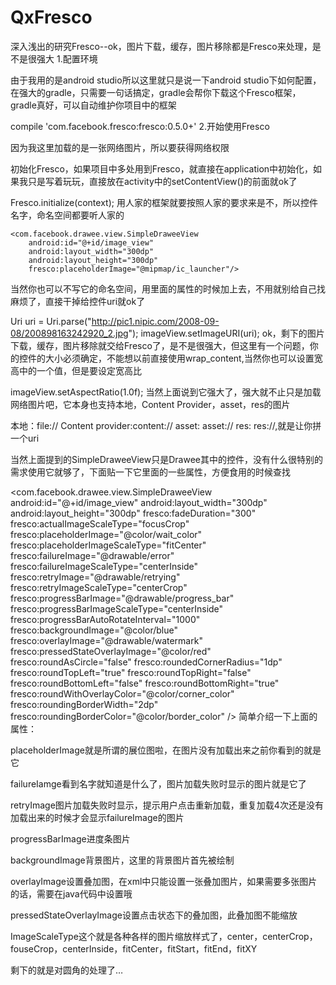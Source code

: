# QxFresco
深入浅出的研究Fresco--ok，图片下载，缓存，图片移除都是Fresco来处理，是不是很强大
1.配置环境

由于我用的是android studio所以这里就只是说一下android studio下如何配置，在强大的gradle，只需要一句话搞定，gradle会帮你下载这个Fresco框架，gradle真好，可以自动维护你项目中的框架

compile 'com.facebook.fresco:fresco:0.5.0+'
2.开始使用Fresco

因为我这里加载的是一张网络图片，所以要获得网络权限

<uses-permission android:name="android.permission.INTERNET"/>
初始化Fresco，如果项目中多处用到Fresco，就直接在application中初始化，如果我只是写着玩玩，直接放在activity中的setContentView()的前面就ok了

Fresco.initialize(context);
用人家的框架就要按照人家的要求来是不，所以控件名字，命名空间都要听人家的

<LinearLayout xmlns:android="http://schemas.android.com/apk/res/android"
    xmlns:fresco="http://schemas.android.com/apk/res-auto"
    android:layout_width="match_parent"
    android:layout_height="match_parent">

    <com.facebook.drawee.view.SimpleDraweeView
        android:id="@+id/image_view"
        android:layout_width="300dp"
        android:layout_height="300dp"
        fresco:placeholderImage="@mipmap/ic_launcher"/>

</LinearLayout>
当然你也可以不写它的命名空间，用里面的属性的时候加上去，不用就别给自己找麻烦了，直接干掉给控件uri就ok了

Uri uri = Uri.parse("http://pic1.nipic.com/2008-09-08/200898163242920_2.jpg");
        imageView.setImageURI(uri);
ok，剩下的图片下载，缓存，图片移除就交给Fresco了，是不是很强大，但这里有一个问题，你的控件的大小必须确定，不能想以前直接使用wrap_content,当然你也可以设置宽高中的一个值，但是要设定宽高比

imageView.setAspectRatio(1.0f);
当然上面说到它强大了，强大就不止只是加载网络图片吧，它本身也支持本地，Content Provider，asset，res的图片

本地：file:// Content provider:content://  asset:  asset://  res: res://,就是让你拼一个uri

当然上面提到的SimpleDraweeView只是Drawee其中的控件，没有什么很特别的需求使用它就够了，下面贴一下它里面的一些属性，方便食用的时候查找

<com.facebook.drawee.view.SimpleDraweeView
    android:id="@+id/image_view"
    android:layout_width="300dp"
    android:layout_height="300dp"
    fresco:fadeDuration="300"
    fresco:actualImageScaleType="focusCrop"
    fresco:placeholderImage="@color/wait_color"
    fresco:placeholderImageScaleType="fitCenter"
    fresco:failureImage="@drawable/error"
    fresco:failureImageScaleType="centerInside"
    fresco:retryImage="@drawable/retrying"
    fresco:retryImageScaleType="centerCrop"
    fresco:progressBarImage="@drawable/progress_bar"
    fresco:progressBarImageScaleType="centerInside"
    fresco:progressBarAutoRotateInterval="1000"
    fresco:backgroundImage="@color/blue"
    fresco:overlayImage="@drawable/watermark"
    fresco:pressedStateOverlayImage="@color/red"
    fresco:roundAsCircle="false"
    fresco:roundedCornerRadius="1dp"
    fresco:roundTopLeft="true"
    fresco:roundTopRight="false"
    fresco:roundBottomLeft="false"
    fresco:roundBottomRight="true"
    fresco:roundWithOverlayColor="@color/corner_color"
    fresco:roundingBorderWidth="2dp"
    fresco:roundingBorderColor="@color/border_color"
  />
简单介绍一下上面的属性：

placeholderImage就是所谓的展位图啦，在图片没有加载出来之前你看到的就是它

failureIamge看到名字就知道是什么了，图片加载失败时显示的图片就是它了

retryImage图片加载失败时显示，提示用户点击重新加载，重复加载4次还是没有加载出来的时候才会显示failureImage的图片

progressBarImage进度条图片

backgroundImage背景图片，这里的背景图片首先被绘制

overlayImage设置叠加图，在xml中只能设置一张叠加图片，如果需要多张图片的话，需要在java代码中设置哦

pressedStateOverlayImage设置点击状态下的叠加图，此叠加图不能缩放

ImageScaleType这个就是各种各样的图片缩放样式了，center，centerCrop，fouseCrop，centerInside，fitCenter，fitStart，fitEnd，fitXY

剩下的就是对圆角的处理了…
